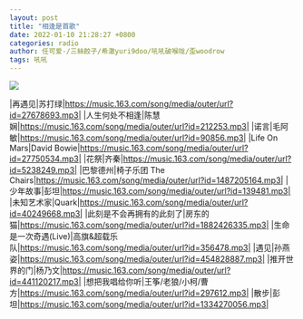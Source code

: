 ```yaml
---
layout: post
title: "相逢是首歌"
date: 2022-01-10 21:28:27 +0800
categories: radio
author: 任可爱-/三絲餃子/希澈yuri9doo/吼吼破喉咙/歪woodrow
tags: 吼吼
---
```

![]({{site.baseurl}}/images/cover_20220110.jpg)

|再遇见|苏打绿|https://music.163.com/song/media/outer/url?id=27678693.mp3|
|人生何处不相逢|陈慧娴|https://music.163.com/song/media/outer/url?id=212253.mp3|
|诺言|毛阿敏|https://music.163.com/song/media/outer/url?id=90856.mp3|
|Life On Mars|David Bowie|https://music.163.com/song/media/outer/url?id=27750534.mp3|
|花祭|齐秦|https://music.163.com/song/media/outer/url?id=5238249.mp3|
|巴黎德州|椅子乐团 The Chairs|https://music.163.com/song/media/outer/url?id=1487205164.mp3|
|少年故事|彭坦|https://music.163.com/song/media/outer/url?id=139481.mp3|
|未知艺术家|Quark|https://music.163.com/song/media/outer/url?id=40249668.mp3|
|此刻是不会再拥有的此刻了|房东的猫|https://music.163.com/song/media/outer/url?id=1882426335.mp3|
|生命是一次奇遇(Live)|高旗&超载乐队|https://music.163.com/song/media/outer/url?id=356478.mp3|
|遇见|孙燕姿|https://music.163.com/song/media/outer/url?id=454828887.mp3|
|推开世界的门|杨乃文|https://music.163.com/song/media/outer/url?id=441120217.mp3|
|想把我唱给你听|王筝/老狼/小柯/曹方|https://music.163.com/song/media/outer/url?id=297612.mp3|
|散步|彭坦|https://music.163.com/song/media/outer/url?id=1334270056.mp3|

